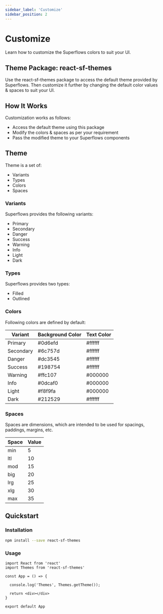 ```yaml
---
sidebar_label: 'Customize'
sidebar_position: 2
---
```


# Customize

Learn how to customize the Superflows colors to suit your UI.

## Theme Package: react-sf-themes

Use the react-sf-themes package to access the default theme provided by Superflows. Then customize it further by changing the default color values & spaces to suit your UI. 

## How It Works

Customization works as follows:
- Access the default theme using this package
- Modify the colors & spaces as per your requirement
- Pass the modified theme to your Superflows components

## Theme

Theme is a set of:
- Variants
- Types
- Colors
- Spaces

### Variants

Superflows provides the following variants:
- Primary
- Secondary
- Danger
- Success
- Warning
- Info
- Light
- Dark

### Types

Superflows provides two types:
- Filled
- Outlined

### Colors

Following colors are defined by default:

| Variant      | Background Color  | Text Color         |
|--------------|-------------------|--------------------|
| Primary      | #0d6efd           | #ffffff            |
| Secondary    | #6c757d           | #ffffff            |
| Danger       | #dc3545           | #ffffff            |
| Success      | #198754           | #ffffff            |
| Warning      | #ffc107           | #000000            |
| Info         | #0dcaf0           | #000000            |
| Light        | #f8f9fa           | #000000            |
| Dark         | #212529           | #ffffff            |

### Spaces

Spaces are dimensions, which are intended to be used for spacings, paddings, margins, etc.

| Space      | Value  
|------------|-------------------
| min        | 5
| ltl        | 10
| mod        | 15
| big        | 20
| lrg        | 25
| xlg        | 30
| max        | 35


## Quickstart

### Installation

```bash
npm install --save react-sf-themes
```

### Usage

```tsx
import React from 'react'
import Themes from 'react-sf-themes'

const App = () => {

  console.log('Themes', Themes.getTheme());

  return <div></div>
}

export default App

```